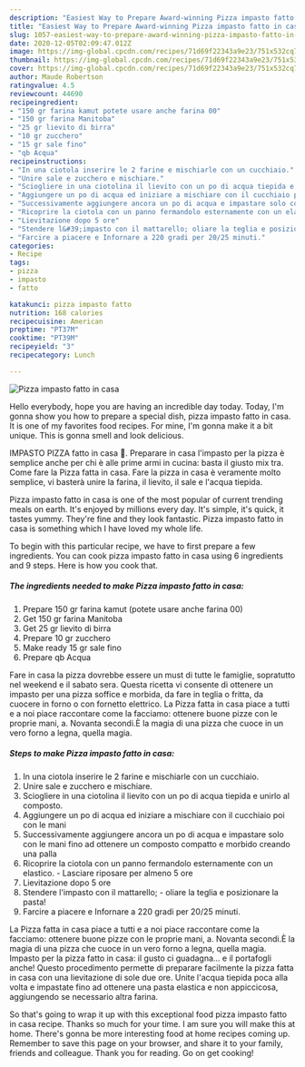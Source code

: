 ```yaml
---
description: "Easiest Way to Prepare Award-winning Pizza impasto fatto in casa"
title: "Easiest Way to Prepare Award-winning Pizza impasto fatto in casa"
slug: 1057-easiest-way-to-prepare-award-winning-pizza-impasto-fatto-in-casa
date: 2020-12-05T02:09:47.012Z
image: https://img-global.cpcdn.com/recipes/71d69f22343a9e23/751x532cq70/pizza-impasto-fatto-in-casa-recipe-main-photo.jpg
thumbnail: https://img-global.cpcdn.com/recipes/71d69f22343a9e23/751x532cq70/pizza-impasto-fatto-in-casa-recipe-main-photo.jpg
cover: https://img-global.cpcdn.com/recipes/71d69f22343a9e23/751x532cq70/pizza-impasto-fatto-in-casa-recipe-main-photo.jpg
author: Maude Robertson
ratingvalue: 4.5
reviewcount: 44690
recipeingredient:
- "150 gr farina kamut potete usare anche farina 00"
- "150 gr farina Manitoba"
- "25 gr lievito di birra"
- "10 gr zucchero"
- "15 gr sale fino"
- "qb Acqua"
recipeinstructions:
- "In una ciotola inserire le 2 farine e mischiarle con un cucchiaio."
- "Unire sale e zucchero e mischiare."
- "Sciogliere in una ciotolina il lievito con un po di acqua tiepida e unirlo al composto."
- "Aggiungere un po di acqua ed iniziare a mischiare con il cucchiaio poi con le mani"
- "Successivamente aggiungere ancora un po di acqua e impastare solo con le mani fino ad ottenere un composto compatto e morbido creando una palla"
- "Ricoprire la ciotola con un panno fermandolo esternamente con un elastico. Lasciare riposare per almeno 5 ore"
- "Lievitazione dopo 5 ore"
- "Stendere l&#39;impasto con il mattarello; oliare la teglia e posizionare la pasta!"
- "Farcire a piacere e Infornare a 220 gradi per 20/25 minuti."
categories:
- Recipe
tags:
- pizza
- impasto
- fatto

katakunci: pizza impasto fatto 
nutrition: 168 calories
recipecuisine: American
preptime: "PT37M"
cooktime: "PT39M"
recipeyield: "3"
recipecategory: Lunch

---
```



![Pizza impasto fatto in casa](https://img-global.cpcdn.com/recipes/71d69f22343a9e23/751x532cq70/pizza-impasto-fatto-in-casa-recipe-main-photo.jpg)

Hello everybody, hope you are having an incredible day today. Today, I'm gonna show you how to prepare a special dish, pizza impasto fatto in casa. It is one of my favorites food recipes. For mine, I'm gonna make it a bit unique. This is gonna smell and look delicious.

IMPASTO PIZZA fatto in casa 🍕. Preparare in casa l&#39;impasto per la pizza è semplice anche per chi è alle prime armi in cucina: basta il giusto mix tra. Come fare la Pizza fatta in casa. Fare la pizza in casa è veramente molto semplice, vi basterà unire la farina, il lievito, il sale e l&#39;acqua tiepida.

Pizza impasto fatto in casa is one of the most popular of current trending meals on earth. It's enjoyed by millions every day. It's simple, it's quick, it tastes yummy. They're fine and they look fantastic. Pizza impasto fatto in casa is something which I have loved my whole life.


To begin with this particular recipe, we have to first prepare a few ingredients. You can cook pizza impasto fatto in casa using 6 ingredients and 9 steps. Here is how you cook that.

<!--inarticleads1-->

##### The ingredients needed to make Pizza impasto fatto in casa:

1. Prepare 150 gr farina kamut (potete usare anche farina 00)
1. Get 150 gr farina Manitoba
1. Get 25 gr lievito di birra
1. Prepare 10 gr zucchero
1. Make ready 15 gr sale fino
1. Prepare qb Acqua


Fare in casa la pizza dovrebbe essere un must di tutte le famiglie, sopratutto nel weekend e il sabato sera. Questa ricetta vi consente di ottenere un impasto per una pizza soffice e morbida, da fare in teglia o fritta, da cuocere in forno o con fornetto elettrico. La Pizza fatta in casa piace a tutti e a noi piace raccontare come la facciamo: ottenere buone pizze con le proprie mani, a. Novanta secondi.È la magia di una pizza che cuoce in un vero forno a legna, quella magia. 

<!--inarticleads2-->

##### Steps to make Pizza impasto fatto in casa:

1. In una ciotola inserire le 2 farine e mischiarle con un cucchiaio.
1. Unire sale e zucchero e mischiare.
1. Sciogliere in una ciotolina il lievito con un po di acqua tiepida e unirlo al composto.
1. Aggiungere un po di acqua ed iniziare a mischiare con il cucchiaio poi con le mani
1. Successivamente aggiungere ancora un po di acqua e impastare solo con le mani fino ad ottenere un composto compatto e morbido creando una palla
1. Ricoprire la ciotola con un panno fermandolo esternamente con un elastico. - Lasciare riposare per almeno 5 ore
1. Lievitazione dopo 5 ore
1. Stendere l&#39;impasto con il mattarello; - oliare la teglia e posizionare la pasta!
1. Farcire a piacere e Infornare a 220 gradi per 20/25 minuti.


La Pizza fatta in casa piace a tutti e a noi piace raccontare come la facciamo: ottenere buone pizze con le proprie mani, a. Novanta secondi.È la magia di una pizza che cuoce in un vero forno a legna, quella magia. Impasto per la pizza fatto in casa: il gusto ci guadagna… e il portafogli anche! Questo procedimento permette di preparare facilmente la pizza fatta in casa con una lievitazione di sole due ore. Unite l&#39;acqua tiepida poca alla volta e impastate fino ad ottenere una pasta elastica e non appiccicosa, aggiungendo se necessario altra farina. 

So that's going to wrap it up with this exceptional food pizza impasto fatto in casa recipe. Thanks so much for your time. I am sure you will make this at home. There's gonna be more interesting food at home recipes coming up. Remember to save this page on your browser, and share it to your family, friends and colleague. Thank you for reading. Go on get cooking!
